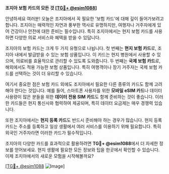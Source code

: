 **조지아 보험 카드의 모든 것 [[TG💪+ @esim1088](https://t.me/s/esim1088)]**

안녕하세요 여러분! 오늘은 조지아에서 꼭 필요한 '보험 카드'에 대해 깊이 들어가보려고 합니다. 조지아는 매력적인 자연과 풍부한 역사로 유명하지만, 여행자나 거주자에게 있어 건강이나 안전에 대한 준비는 필수입니다. 특히 조지아에서는 현지 보험 카드를 사용하면 다양한 의료 서비스와 혜택을 받을 수 있답니다.

조지아의 보험 카드는 크게 두 가지 유형으로 나뉩니다. 첫 번째는 **현지 보험 카드**로, 조지아 내에서 발급받을 수 있는 보험 상품입니다. 이 카드는 현지 병원에서 사용할 수 있으며, 의료비를 효율적으로 관리할 수 있도록 도와줍니다. 두 번째는 **국제 보험 카드**로, 해외에서도 적용 가능한 보험 상품입니다. 특히 여행객이나 장기 거주자는 국제 보험 카드를 선택하는 것이 더 유리할 수 있습니다.

여기서 중요한 점은 보험 카드 외에도 조지아에서 필요한 다른 종류의 카드도 함께 고려해야 한다는 것입니다. 예를 들어, 스마트폰 사용자를 위한 **모바일 eSIM 카드**나 데이터 사용량이 많은 분들을 위한 **데이터 전용 SIM 카드**도 함께 준비하는 것이 좋습니다. 이러한 카드들은 현지 통신사와 협력하여 제공되며, 특히 데이터 요금제는 매우 경쟁력 있습니다.

또한 조지아에서는 **현지 등록 카드**도 반드시 준비해야 하는 경우가 많습니다. 현지 등록 카드는 주소를 등록하고 일상 생활에서 여러 서비스를 이용하기 위해 필요합니다. 특히 외국인 거주자라면 이러한 카드가 필수적입니다.

조지아의 다양한 카드를 효과적으로 활용하려면 **TG💪+ @esim1088**에서 더 자세한 정보를 얻어보세요. 현지 생활에 필요한 모든 정보와 팁을 한곳에서 확인할 수 있습니다. 이제 조지아에서의 새로운 모험을 시작해볼까요?

[[TG💪+ @esim1088](https://t.me/s/esim1088) ![Image](https://i.postimg.cc/Y0z9fWf4/image.png)]